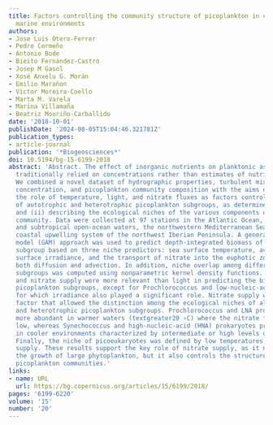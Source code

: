 ```yaml
---
title: Factors controlling the community structure of picoplankton in contrasting
  marine environments
authors:
- Jose Luis Otero-Ferrer
- Pedro Cermeño
- Antonio Bode
- Bieito Fernández-Castro
- Josep M Gasol
- Xosé Anxelu G. Morán
- Emilio Marañon
- Victor Moreira-Coello
- Marta M. Varela
- Marina Villamaña
- Beatriz Mouriño-Carballido
date: '2018-10-01'
publishDate: '2024-08-05T15:04:46.321781Z'
publication_types:
- article-journal
publication: '*Biogeosciences*'
doi: 10.5194/bg-15-6199-2018
abstract: 'Abstract. The effect of inorganic nutrients on planktonic assemblages has
  traditionally relied on concentrations rather than estimates of nutrient supply.
  We combined a novel dataset of hydrographic properties, turbulent mixing, nutrient
  concentration, and picoplankton community composition with the aims of (i) quantifying
  the role of temperature, light, and nitrate fluxes as factors controlling the distribution
  of autotrophic and heterotrophic picoplankton subgroups, as determined by flow cytometry,
  and (ii) describing the ecological niches of the various components of the picoplankton
  community. Data were collected at 97 stations in the Atlantic Ocean, including tropical
  and subtropical open-ocean waters, the northwestern Mediterranean Sea, and the Galician
  coastal upwelling system of the northwest Iberian Peninsula. A generalized additive
  model (GAM) approach was used to predict depth-integrated biomass of each picoplankton
  subgroup based on three niche predictors: sea surface temperature, averaged daily
  surface irradiance, and the transport of nitrate into the euphotic zone, through
  both diffusion and advection. In addition, niche overlap among different picoplankton
  subgroups was computed using nonparametric kernel density functions. Temperature
  and nitrate supply were more relevant than light in predicting the biomass of most
  picoplankton subgroups, except for Prochlorococcus and low-nucleic-acid (LNA) prokaryotes,
  for which irradiance also played a significant role. Nitrate supply was the only
  factor that allowed the distinction among the ecological niches of all autotrophic
  and heterotrophic picoplankton subgroups. Prochlorococcus and LNA prokaryotes were
  more abundant in warmer waters (textgreater20 ∘C) where the nitrate fluxes were
  low, whereas Synechococcus and high-nucleic-acid (HNA) prokaryotes prevailed mainly
  in cooler environments characterized by intermediate or high levels of nitrate supply.
  Finally, the niche of picoeukaryotes was defined by low temperatures and high nitrate
  supply. These results support the key role of nitrate supply, as it not only promotes
  the growth of large phytoplankton, but it also controls the structure of marine
  picoplankton communities.'
links:
- name: URL
  url: https://bg.copernicus.org/articles/15/6199/2018/
pages: '6199-6220'
volume: '15'
number: '20'
---
```


